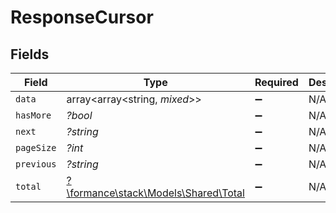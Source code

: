 # ResponseCursor


## Fields

| Field                                                                | Type                                                                 | Required                                                             | Description                                                          | Example                                                              |
| -------------------------------------------------------------------- | -------------------------------------------------------------------- | -------------------------------------------------------------------- | -------------------------------------------------------------------- | -------------------------------------------------------------------- |
| `data`                                                               | array<array<string, *mixed*>>                                        | :heavy_minus_sign:                                                   | N/A                                                                  |                                                                      |
| `hasMore`                                                            | *?bool*                                                              | :heavy_minus_sign:                                                   | N/A                                                                  |                                                                      |
| `next`                                                               | *?string*                                                            | :heavy_minus_sign:                                                   | N/A                                                                  | YXVsdCBhbmQgYSBtYXhpbXVtIG1heF9yZXN1bHRzLol=                         |
| `pageSize`                                                           | *?int*                                                               | :heavy_minus_sign:                                                   | N/A                                                                  |                                                                      |
| `previous`                                                           | *?string*                                                            | :heavy_minus_sign:                                                   | N/A                                                                  | YXVsdCBhbmQgYSBtYXhpbXVtIG1heF9yZXN1bHRzLol=                         |
| `total`                                                              | [?\formance\stack\Models\Shared\Total](../../Models/Shared/Total.md) | :heavy_minus_sign:                                                   | N/A                                                                  |                                                                      |